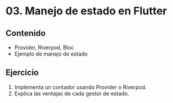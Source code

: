 # 03. Manejo de estado en Flutter

## Contenido
- Provider, Riverpod, Bloc
- Ejemplo de manejo de estado

## Ejercicio
1. Implementa un contador usando Provider o Riverpod.
2. Explica las ventajas de cada gestor de estado.
